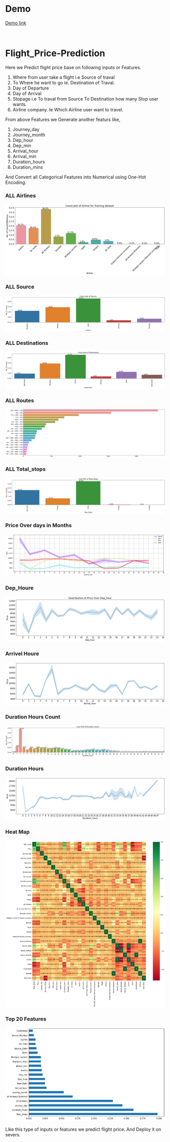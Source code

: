 # Demo
[Demo link](https://www.google.com)

<img src=" " />



# Flight_Price-Prediction

Here we Predict flight price base on following inputs or Features.<br>
1. Where from user take a flight i.e Source of traval
2. To Where he want to go ie. Destination of Traval.
3. Day of Departure
4. Day of Arrival
5. Stopage i.e To traval from Source To Destination how many Stop user wants.
6. Airline company. Ie Which Airline user want to travel.

From above Features we Generate another featurs like,
1. Journey_day
2. Journey_month
3. Dep_hour
4. Dep_min
5. Arrival_hour
6. Arrival_min
7. Duration_hours
8. Duration_mins

And Convert all Categorical Features into Numerical using One-Hot Encoding.

### ALL Airlines
<img src="https://github.com/nickthakre/Flight_Price-Prediction/blob/8e00fdd784889ea90edb53c69358dd1204678040/Plots/Airline.png" />

### ALL Source
<img src="https://github.com/nickthakre/Flight_Price-Prediction/blob/8f3e7372bdaf2405192d138b0eb128caadf638c2/Plots/Source%20count%20plot.png" />

### ALL Destinations
<img src="https://github.com/nickthakre/Flight_Price-Prediction/blob/8e00fdd784889ea90edb53c69358dd1204678040/Plots/Destination%20count%20plot.png" />

### ALL Routes
<img src="https://github.com/nickthakre/Flight_Price-Prediction/blob/8e00fdd784889ea90edb53c69358dd1204678040/Plots/Route%20count%20plot.png" />

### ALL Total_stops
<img src="https://github.com/nickthakre/Flight_Price-Prediction/blob/8e00fdd784889ea90edb53c69358dd1204678040/Plots/Total_stop%20count%20plot.png" />

### Price Over days in Months
<img src="https://github.com/nickthakre/Flight_Price-Prediction/blob/8e00fdd784889ea90edb53c69358dd1204678040/Plots/day_price%20line%20plot.png" />

### Dep_Houre
<img src="https://github.com/nickthakre/Flight_Price-Prediction/blob/8e00fdd784889ea90edb53c69358dd1204678040/Plots/Dep_houre%20lineplot.png"/>

### Arrivel Houre
<img src="https://github.com/nickthakre/Flight_Price-Prediction/blob/8e00fdd784889ea90edb53c69358dd1204678040/Plots/Arrivel_houre%20lineplot.png" />

### Duration Hours Count
<img src="https://github.com/nickthakre/Flight_Price-Prediction/blob/e7a83c65c3b8d82085e0fefb668ecd467ed73665/Plots/Duration_houre%20countplot.png" />

### Duration Hours
<img src="https://github.com/nickthakre/Flight_Price-Prediction/blob/8e00fdd784889ea90edb53c69358dd1204678040/Plots/duration_houre%20lineplot.png" />

### Heat Map
<img src="https://github.com/nickthakre/Flight_Price-Prediction/blob/8e00fdd784889ea90edb53c69358dd1204678040/Plots/heatmap.png" />

### Top 20 Features
<img src="https://github.com/nickthakre/Flight_Price-Prediction/blob/8e00fdd784889ea90edb53c69358dd1204678040/Plots/Top%20features.png" />


Like this type of inputs or features we predict flight price.
And Deploy it on severs.

